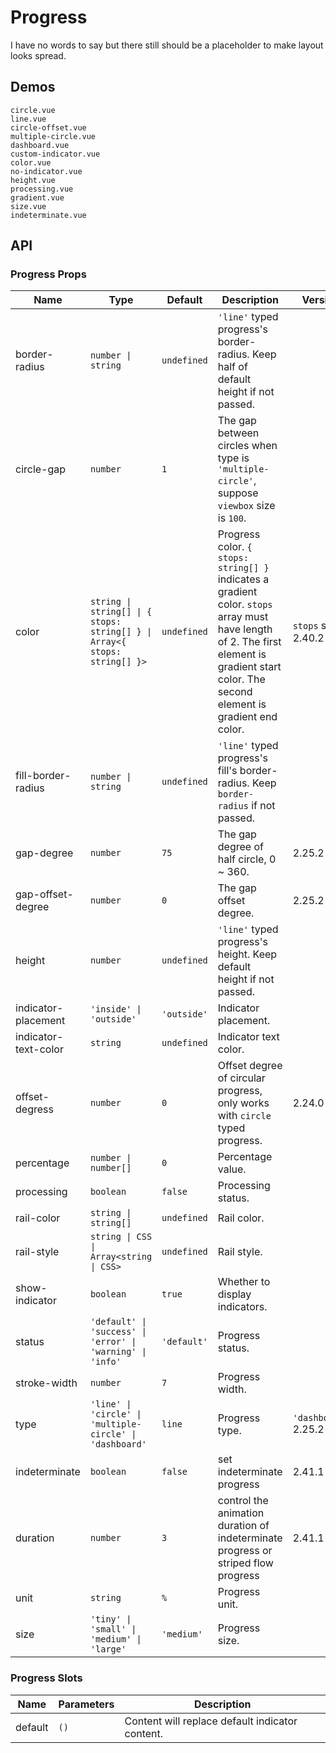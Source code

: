 # Progress

I have no words to say but there still should be a placeholder to make layout looks spread.

## Demos

```demo
circle.vue
line.vue
circle-offset.vue
multiple-circle.vue
dashboard.vue
custom-indicator.vue
color.vue
no-indicator.vue
height.vue
processing.vue
gradient.vue
size.vue
indeterminate.vue
```

## API

### Progress Props

| Name | Type | Default | Description | Version |
| --- | --- | --- | --- | --- |
| border-radius | `number \| string` | `undefined` | `'line'` typed progress's border-radius. Keep half of default height if not passed. |  |
| circle-gap | `number` | `1` | The gap between circles when type is `'multiple-circle'`, suppose `viewbox` size is `100`. |  |
| color | `string \| string[] \| { stops: string[] } \| Array<{ stops: string[] }>` | `undefined` | Progress color. `{ stops: string[] }` indicates a gradient color. `stops` array must have length of 2. The first element is gradient start color. The second element is gradient end color. | `stops` since 2.40.2 |
| fill-border-radius | `number \| string` | `undefined` | `'line'` typed progress's fill's border-radius. Keep `border-radius` if not passed. |  |
| gap-degree | `number` | `75` | The gap degree of half circle, 0 ~ 360. | 2.25.2 |
| gap-offset-degree | `number` | `0` | The gap offset degree. | 2.25.2 |
| height | `number` | `undefined` | `'line'` typed progress's height. Keep default height if not passed. |  |
| indicator-placement | `'inside' \| 'outside'` | `'outside'` | Indicator placement. |  |
| indicator-text-color | `string` | `undefined` | Indicator text color. |  |
| offset-degress | `number` | `0` | Offset degree of circular progress, only works with `circle` typed progress. | 2.24.0 |
| percentage | `number \| number[]` | `0` | Percentage value. |  |
| processing | `boolean` | `false` | Processing status. |  |
| rail-color | `string \| string[]` | `undefined` | Rail color. |  |
| rail-style | `string \| CSS \| Array<string \| CSS>` | `undefined` | Rail style. |  |
| show-indicator | `boolean` | `true` | Whether to display indicators. |  |
| status | `'default' \| 'success' \| 'error' \| 'warning' \| 'info'` | `'default'` | Progress status. |  |
| stroke-width | `number` | `7` | Progress width. |  |
| type | `'line' \| 'circle' \| 'multiple-circle' \| 'dashboard'` | `line` | Progress type. | `'dashboard'` 2.25.2 |
| indeterminate | `boolean` | `false` | set indeterminate progress | 2.41.1 |
| duration | `number` | `3` | control the animation duration of indeterminate progress or striped flow progress | 2.41.1 |
| unit | `string` | `%` | Progress unit. |  |
| size | `'tiny' \| 'small' \| 'medium' \| 'large'` | `'medium'` | Progress size. |  |

### Progress Slots

| Name    | Parameters | Description                                     |
| ------- | ---------- | ----------------------------------------------- |
| default | `()`       | Content will replace default indicator content. |
